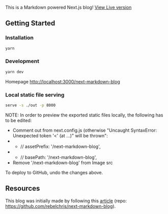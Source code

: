 This is a Markdown powered Next.js blog! [View Live version](https://lukasdzn.github.io/next-markdown-blog/)

## Getting Started

### Installation

```bash
yarn 
```

### Development

```bash
yarn dev
```

Homepage [http://localhost:3000/next-markdown-blog](http://localhost:3000/next-markdown-blog)

### Local static file serving

```bash
serve -s ./out -p 8000
```

NOTE:
In order to preview the exported static files locally, the following has to be edited:

- Comment out from next.config.js (otherwise "Uncaught SyntaxError: Unexpected token '<' (at ...)" will be thrown":
- - // assetPrefix: '/next-markdown-blog',
- - // basePath: '/next-markdown-blog',
- Remove '/next-markdown-blog' from Image src

To deploy to GitHub, undo the changes above.

## Resources

This blog was initially made by following this [article](https://blog.openreplay.com/creating-a-markdown-blog-powered-by-next-js-in-under-an-hour) (repo: https://github.com/rebelchris/next-markdown-blog).
